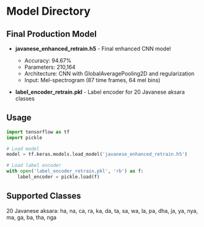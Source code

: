 # Model Directory

## Final Production Model

- **javanese_enhanced_retrain.h5** - Final enhanced CNN model
  - Accuracy: 94.67%
  - Parameters: 210,164
  - Architecture: CNN with GlobalAveragePooling2D and regularization
  - Input: Mel-spectrogram (87 time frames, 64 mel bins)
  
- **label_encoder_retrain.pkl** - Label encoder for 20 Javanese aksara classes

## Usage

```python
import tensorflow as tf
import pickle

# Load model
model = tf.keras.models.load_model('javanese_enhanced_retrain.h5')

# Load label encoder  
with open('label_encoder_retrain.pkl', 'rb') as f:
    label_encoder = pickle.load(f)
```

## Supported Classes

20 Javanese aksara: ha, na, ca, ra, ka, da, ta, sa, wa, la, pa, dha, ja, ya, nya, ma, ga, ba, tha, nga
